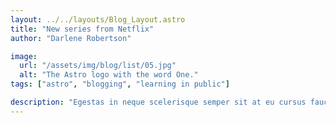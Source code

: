 ```yaml
---
layout: ../../layouts/Blog_Layout.astro
title: "New series from Netflix"
author: "Darlene Robertson"

image:
  url: "/assets/img/blog/list/05.jpg"
  alt: "The Astro logo with the word One."
tags: ["astro", "blogging", "learning in public"]

description: "Egestas in neque scelerisque semper sit at eu cursus faucibus velit cras at aliquam sed dictum at at orci curabitur dictumst viverra non pharetra etiam non, vitae tristique eu in morbi felis nulla..."
---
```

